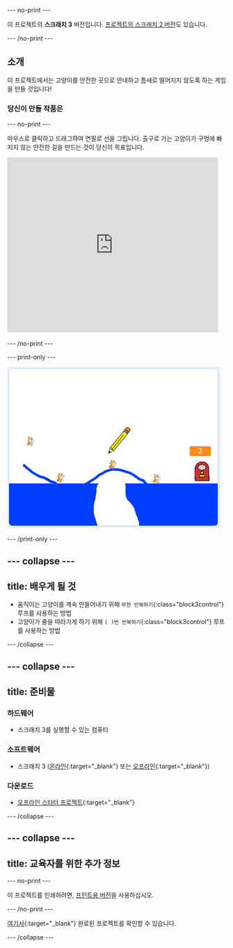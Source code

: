 --- no-print ---

이 프로젝트의 **스크래치 3** 버전입니다. [프로젝트의 스크래치 2 버전](https://projects.raspberrypi.org/ko-KR/projects/cats-scratch2)도 있습니다.

--- /no-print ---

## 소개

이 프로젝트에서는 고양이를 안전한 곳으로 안내하고 틈새로 떨어지지 않도록 하는 게임을 만들 것입니다!

### 당신이 만들 작품은

--- no-print ---

마우스로 클릭하고 드래그하여 연필로 선을 그립니다. 출구로 가는 고양이가 구멍에 빠지지 않는 안전한 길을 만드는 것이 당신의 목표입니다.

<div class="scratch-preview">
  <iframe allowtransparency="true" width="485" height="402" src="https://scratch.mit.edu/projects/embed/382683074/?autostart=false" frameborder="0" scrolling="no"></iframe>
</div>

--- /no-print ---

--- print-only ---

![완성된 '고양이'](images/cats-finished.png)

--- /print-only ---

--- collapse ---
---
title: 배우게 될 것
---

+ 움직이는 고양이를 계속 만들어내기 위해 `무한 반복하기`{:class="block3control"} 루프를 사용하는 방법
+ 고양이가 줄을 따라가게 하기 위해 `( )번 반복하기`{:class="block3control"} 루프를 사용하는 방법

--- /collapse ---

--- collapse ---
---
title: 준비물
---

### 하드웨어

+ 스크래치 3를 실행할 수 있는 컴퓨터

### 소프트웨어

+ 스크래치 3 ([온라인](https://rpf.io/scratchon){:target="_blank"} 또는 [오프라인](https://rpf.io/scratchoff){:target="_blank"})

### 다운로드

+ [오프라인 스타터 프로젝트](https://rpf.io/p/ko-KR/cats-go){:target="_blank"}

--- /collapse ---

--- collapse ---
---
title: 교육자를 위한 추가 정보
---

--- no-print ---

이 프로젝트를 인쇄하려면, [프린트용 버전](https://projects.raspberrypi.org/ko-KR/projects/cats/print)을 사용하십시오. 

--- /no-print ---

[여기서](https://rpf.io/p/ko-KR/cats-get){:target="_blank"} 완료된 프로젝트를 확인할 수 있습니다.

--- /collapse ---